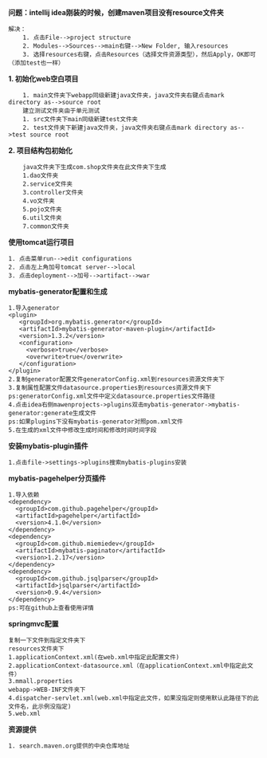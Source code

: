 **问题：intellij idea刚装的时候，创建maven项目没有resource文件夹**

    解决：
        1. 点击File-->project structure
        2. Modules-->Sources-->main右键-->New Folder, 输入resources
        3. 选择resources右键，点击Resources（选择文件资源类型），然后Apply，OK即可（添加test也一样）
        
**1. 初始化web空白项目**

        1. main文件夹下webapp同级新建java文件夹，java文件夹右键点击mark directory as-->source root
        建立测试文件夹由于单元测试
        1. src文件夹下main同级新建test文件夹
        2. test文件夹下新建java文件夹，java文件夹右键点击mark directory as-->test source root
        
**2. 项目结构包初始化**

        java文件夹下生成com.shop文件夹在此文件夹下生成
        1.dao文件夹
        2.service文件夹
        3.controller文件夹
        4.vo文件夹
        5.pojo文件夹
        6.util文件夹
        7.common文件夹
        
**使用tomcat运行项目**

    1. 点击菜单run-->edit configurations
    2. 点击左上角加号tomcat server-->local
    3. 点击deployment-->加号-->artifact-->war
    
**mybatis-generator配置和生成**

    1.导入generator
    <plugin>
       <groupId>org.mybatis.generator</groupId>
       <artifactId>mybatis-generator-maven-plugin</artifactId>
       <version>1.3.2</version>
       <configuration>
         <verbose>true</verbose>
         <overwrite>true</overwrite>
       </configuration>
    </plugin>
    2.复制generator配置文件generatorConfig.xml到resources资源文件夹下
    3.复制属性配置文件datasource.properties到resources资源文件夹下
    ps:generatorConfig.xml文件中定义datasource.properties文件路径
    4.点击idea右侧mawenprojects->plugins双击mybatis-generator->mybatis-generator:generate生成文件
    ps:如果plugins下没有mybatis-generator对照pom.xml文件
    5.在生成的xml文件中修改生成时间和修改时间时间字段
    
**安装mybatis-plugin插件**
    
    1.点击file->settings->plugins搜索mybatis-plugins安装
    
**mybatis-pagehelper分页插件**

    1.导入依赖
    <dependency>
      <groupId>com.github.pagehelper</groupId>
      <artifactId>pagehelper</artifactId>
      <version>4.1.0</version>
    </dependency>
    <dependency>
      <groupId>com.github.miemiedev</groupId>
      <artifactId>mybatis-paginator</artifactId>
      <version>1.2.17</version>
    </dependency>
    <dependency>
      <groupId>com.github.jsqlparser</groupId>
      <artifactId>jsqlparser</artifactId>
      <version>0.9.4</version>
    </dependency>
    ps:可在github上查看使用详情
        
**springmvc配置**

    复制一下文件到指定文件夹下
    resources文件夹下
    1.applicationContext.xml(在web.xml中指定此配置文件)
    2.applicationContext-datasource.xml（在applicationContext.xml中指定此文件）
    3.mmall.properties
    webapp->WEB-INF文件夹下
    4.dispatcher-servlet.xml(web.xml中指定此文件，如果没指定则使用默认此路径下的此文件名，此示例没指定)
    5.web.xml
    
    
**资源提供**

    1. search.maven.org提供的中央仓库地址